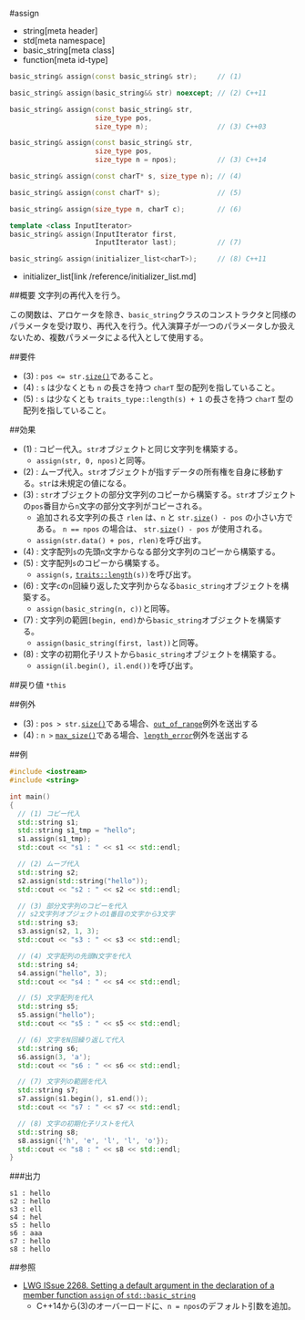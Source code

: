 #assign
* string[meta header]
* std[meta namespace]
* basic_string[meta class]
* function[meta id-type]

```cpp
basic_string& assign(const basic_string& str);     // (1)

basic_string& assign(basic_string&& str) noexcept; // (2) C++11

basic_string& assign(const basic_string& str,
                     size_type pos,
                     size_type n);                 // (3) C++03

basic_string& assign(const basic_string& str,
                     size_type pos,
                     size_type n = npos);          // (3) C++14

basic_string& assign(const charT* s, size_type n); // (4)

basic_string& assign(const charT* s);              // (5)

basic_string& assign(size_type n, charT c);        // (6)

template <class InputIterator>
basic_string& assign(InputIterator first,
                     InputIterator last);          // (7)

basic_string& assign(initializer_list<charT>);     // (8) C++11
```
* initializer_list[link /reference/initializer_list.md]

##概要
文字列の再代入を行う。

この関数は、アロケータを除き、`basic_string`クラスのコンストラクタと同様のパラメータを受け取り、再代入を行う。代入演算子が一つのパラメータしか扱えないため、複数パラメータによる代入として使用する。


##要件
- (3) : `pos <= str.`[`size()`](./size.md)であること。
- (4) : `s` は少なくとも `n` の長さを持つ `charT` 型の配列を指していること。
- (5) : `s` は少なくとも `traits_type::length(s) + 1` の長さを持つ `charT` 型の配列を指していること。


##効果
- (1) : コピー代入。`str`オブジェクトと同じ文字列を構築する。
    - `assign(str, 0, npos)`と同等。
- (2) : ムーブ代入。`str`オブジェクトが指すデータの所有権を自身に移動する。`str`は未規定の値になる。
- (3) : `str`オブジェクトの部分文字列のコピーから構築する。`str`オブジェクトの`pos`番目から`n`文字の部分文字列がコピーされる。
    - 追加される文字列の長さ `rlen` は、`n` と `str.`[`size`](./size.md)`() - pos` の小さい方である。 `n == npos` の場合は、 `str.`[`size`](./size.md)`() - pos` が使用される。
    - `assign(str.data() + pos, rlen)`を呼び出す。
- (4) : 文字配列`s`の先頭`n`文字からなる部分文字列のコピーから構築する。
- (5) : 文字配列`s`のコピーから構築する。
    - `assign(s,` [`traits::length`](/reference/string/char_traits/length.md)`(s))`を呼び出す。
- (6) : 文字`c`の`n`回繰り返した文字列からなる`basic_string`オブジェクトを構築する。
    - `assign(basic_string(n, c))`と同等。
- (7) : 文字列の範囲`[begin, end)`から`basic_string`オブジェクトを構築する。
    - `assign(basic_string(first, last))`と同等。
- (8) : 文字の初期化子リストから`basic_string`オブジェクトを構築する。
    - `assign(il.begin(), il.end())`を呼び出す。


##戻り値
`*this`


##例外
- (3) : `pos > str.`[`size()`](./size.md)である場合、[`out_of_range`](/reference/stdexcept.md)例外を送出する
- (4) : `n >` [`max_size()`](./max_size.md)である場合、[`length_error`](/reference/stdexcept.md)例外を送出する



##例
```cpp
#include <iostream>
#include <string>

int main()
{
  // (1) コピー代入
  std::string s1;
  std::string s1_tmp = "hello";
  s1.assign(s1_tmp);
  std::cout << "s1 : " << s1 << std::endl;

  // (2) ムーブ代入
  std::string s2;
  s2.assign(std::string("hello"));
  std::cout << "s2 : " << s2 << std::endl;

  // (3) 部分文字列のコピーを代入
  // s2文字列オブジェクトの1番目の文字から3文字
  std::string s3;
  s3.assign(s2, 1, 3);
  std::cout << "s3 : " << s3 << std::endl;

  // (4) 文字配列の先頭N文字を代入
  std::string s4;
  s4.assign("hello", 3);
  std::cout << "s4 : " << s4 << std::endl;

  // (5) 文字配列を代入
  std::string s5;
  s5.assign("hello");
  std::cout << "s5 : " << s5 << std::endl;

  // (6) 文字をN回繰り返して代入
  std::string s6;
  s6.assign(3, 'a');
  std::cout << "s6 : " << s6 << std::endl;

  // (7) 文字列の範囲を代入
  std::string s7;
  s7.assign(s1.begin(), s1.end());
  std::cout << "s7 : " << s7 << std::endl;

  // (8) 文字の初期化子リストを代入
  std::string s8;
  s8.assign({'h', 'e', 'l', 'l', 'o'});
  std::cout << "s8 : " << s8 << std::endl;
}
```

###出力
```
s1 : hello
s2 : hello
s3 : ell
s4 : hel
s5 : hello
s6 : aaa
s7 : hello
s8 : hello
```

##参照
- [LWG ISsue 2268. Setting a default argument in the declaration of a member function `assign` of `std::basic_string`](http://www.open-std.org/jtc1/sc22/wg21/docs/lwg-defects.html#2268)
    - C++14から(3)のオーバーロードに、`n = npos`のデフォルト引数を追加。

